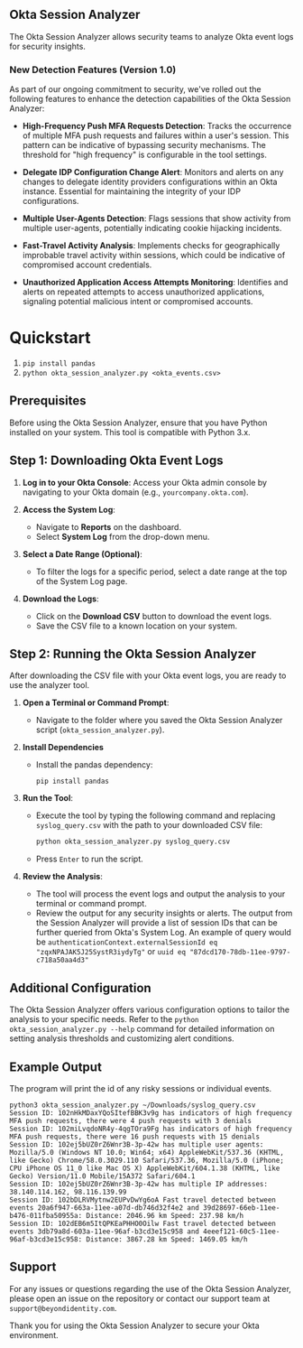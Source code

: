 ## Okta Session Analyzer

The Okta Session Analyzer allows security teams to analyze Okta event logs for security insights.

### New Detection Features (Version 1.0)

As part of our ongoing commitment to security, we've rolled out the following features to enhance the detection capabilities of the Okta Session Analyzer:

- **High-Frequency Push MFA Requests Detection**: Tracks the occurrence of multiple MFA push requests and failures within a user's session. This pattern can be indicative of bypassing security mechanisms. The threshold for "high frequency" is configurable in the tool settings.

- **Delegate IDP Configuration Change Alert**: Monitors and alerts on any changes to delegate identity providers configurations within an Okta instance. Essential for maintaining the integrity of your IDP configurations.

- **Multiple User-Agents Detection**: Flags sessions that show activity from multiple user-agents, potentially indicating cookie hijacking incidents.

- **Fast-Travel Activity Analysis**: Implements checks for geographically improbable travel activity within sessions, which could be indicative of compromised account credentials.

- **Unauthorized Application Access Attempts Monitoring**: Identifies and alerts on repeated attempts to access unauthorized applications, signaling potential malicious intent or compromised accounts.

# Quickstart

1. `pip install pandas`
2. `python okta_session_analyzer.py <okta_events.csv>`

## Prerequisites

Before using the Okta Session Analyzer, ensure that you have Python installed on your system. This tool is compatible with Python 3.x.

## Step 1: Downloading Okta Event Logs

1. **Log in to your Okta Console**: Access your Okta admin console by navigating to your Okta domain (e.g., `yourcompany.okta.com`).

2. **Access the System Log**:

   - Navigate to **Reports** on the dashboard.
   - Select **System Log** from the drop-down menu.

3. **Select a Date Range (Optional)**:

   - To filter the logs for a specific period, select a date range at the top of the System Log page.

4. **Download the Logs**:
   - Click on the **Download CSV** button to download the event logs.
   - Save the CSV file to a known location on your system.

## Step 2: Running the Okta Session Analyzer

After downloading the CSV file with your Okta event logs, you are ready to use the analyzer tool.

1. **Open a Terminal or Command Prompt**:

   - Navigate to the folder where you saved the Okta Session Analyzer script (`okta_session_analyzer.py`).

2. **Install Dependencies**

   - Install the pandas dependency:
     ```
     pip install pandas
     ```

3. **Run the Tool**:

   - Execute the tool by typing the following command and replacing `syslog_query.csv` with the path to your downloaded CSV file:
     ```sh
     python okta_session_analyzer.py syslog_query.csv
     ```
   - Press `Enter` to run the script.

4. **Review the Analysis**:
   - The tool will process the event logs and output the analysis to your terminal or command prompt.
   - Review the output for any security insights or alerts. The output from the Session Analyzer will provide a list of session IDs that can be further queried from Okta's System Log. An example of query would be `authenticationContext.externalSessionId eq "zqxNPAJAK5J25SystR3iydyTg"` or `uuid eq "87dcd170-78db-11ee-9797-c718a50aa4d3"`

## Additional Configuration

The Okta Session Analyzer offers various configuration options to tailor the analysis to your specific needs. Refer to the `python okta_session_analyzer.py --help` command for detailed information on setting analysis thresholds and customizing alert conditions.

## Example Output

The program will print the id of any risky sessions or individual events.

```
python3 okta_session_analyzer.py ~/Downloads/syslog_query.csv
Session ID: 102nHkMDaxYQoSItefBBK3v9g has indicators of high frequency MFA push requests, there were 4 push requests with 3 denials
Session ID: 102miLvqdoNR4y-4qgTOra9Fg has indicators of high frequency MFA push requests, there were 16 push requests with 15 denials
Session ID: 102ej5bUZ0rZ6Wnr3B-3p-42w has multiple user agents: Mozilla/5.0 (Windows NT 10.0; Win64; x64) AppleWebKit/537.36 (KHTML, like Gecko) Chrome/58.0.3029.110 Safari/537.36, Mozilla/5.0 (iPhone; CPU iPhone OS 11_0 like Mac OS X) AppleWebKit/604.1.38 (KHTML, like Gecko) Version/11.0 Mobile/15A372 Safari/604.1
Session ID: 102ej5bUZ0rZ6Wnr3B-3p-42w has multiple IP addresses: 38.140.114.162, 98.116.139.99
Session ID: 102bDLRVMytnw2EUPvDwYg6oA Fast travel detected between events 20a6f947-663a-11ee-a07d-db746d32f4e2 and 39d28697-66eb-11ee-b476-011fba50955a: Distance: 2046.96 km Speed: 237.98 km/h
Session ID: 102dEB6m5ItQPKEaPHHO0Oilw Fast travel detected between events 3db79a8d-603a-11ee-96af-b3cd3e15c958 and 4eeef121-60c5-11ee-96af-b3cd3e15c958: Distance: 3867.28 km Speed: 1469.05 km/h
```

## Support

For any issues or questions regarding the use of the Okta Session Analyzer, please open an issue on the repository or contact our support team at `support@beyondidentity.com`.

Thank you for using the Okta Session Analyzer to secure your Okta environment.
